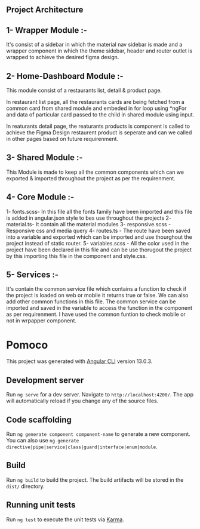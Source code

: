 ## Project Architecture

## 1- Wrapper Module :- 

   It's consist of a sidebar in which the material nav sidebar is made and a wrapper component in which the theme sidebar, header and router outlet is wrapped to achieve the desired figma design.

## 2- Home-Dashboard Module :-
   
   This module consist of a restaurants list, detail & product page.

   In restaurant list page, all the restaurants cards are being fetched from a common card from shared module and embeded in for loop using *ngFor and data of particular card passed to the child in shared module using input.

   In reaturants detail page, the reaturants products is component is called to achieve the Figma Design restaurent product is seperate and can we called in other pages based on future requirenment.

## 3- Shared Module :-   

   This Module is made to keep all the common components which can we exported & imported throughout the project as per the requirenment.


## 4- Core Module :-  
   
   1- fonts.scss- In this file all the fonts family have been imported and this file is added in angular.json style to bes use        throughout the projects
   2- material.ts- It contain all the material modules
   3- responsive.scss - Responsive css and media query
   4- routes.ts - The route have been saved into a variable and exported which can be imported and use thourghout the project instead of static router.
   5- variables.scss - All the color used in the project have been declared in this file and can be use thorugout the project by this importing this file in the component and style.css.

## 5- Services :- 

   It's contain the common service file which contains a function to check if the project is loaded on web or mobile it returns true or false. We can also add other common functions in this file. The common service can be imported and saved in the variable to access the function in the component as per requirenment. I have used the common funtion to check mobile or not in wrpapper component.


# Pomoco

This project was generated with [Angular CLI](https://github.com/angular/angular-cli) version 13.0.3.

## Development server

Run `ng serve` for a dev server. Navigate to `http://localhost:4200/`. The app will automatically reload if you change any of the source files.

## Code scaffolding

Run `ng generate component component-name` to generate a new component. You can also use `ng generate directive|pipe|service|class|guard|interface|enum|module`.

## Build

Run `ng build` to build the project. The build artifacts will be stored in the `dist/` directory.

## Running unit tests

Run `ng test` to execute the unit tests via [Karma](https://karma-runner.github.io).




